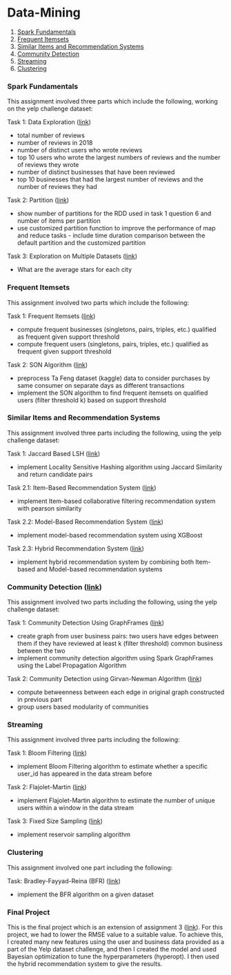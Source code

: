 # Data-Mining

1. [Spark Fundamentals](#spark-fundamentals-link)
2. [Frequent Itemsets](#frequent-itemsets-link)
3. [Similar Items and Recommendation Systems](#similar-items-and-recommendation-systems-link)
4. [Community Detection](#community-detection-link)
5. [Streaming](#streaming-link)
6. [Clustering](#clustering-link)

### Spark Fundamentals
This assignment involved three parts which include the following, working on the yelp challenge dataset:

Task 1: Data Exploration ([link](https://github.com/rohitpenumarti/Data-Mining/blob/master/hw1/task1.py))
 - total number of reviews
 - number of reviews in 2018
 - number of distinct users who wrote reviews
 - top 10 users who wrote the largest numbers of reviews and the number of reviews they wrote
 - number of distinct businesses that have been reviewed
 - top 10 businesses that had the largest number of reviews and the number of reviews they had

Task 2: Partition ([link](https://github.com/rohitpenumarti/Data-Mining/blob/master/hw1/task2.py))
 - show number of partitions for the RDD used in task 1 question 6 and number of items per partition
 - use customized partition function to improve the performance of map and reduce tasks - include time duration comparison between the default partition and the customized partition

Task 3: Exploration on Multiple Datasets ([link](https://github.com/rohitpenumarti/Data-Mining/blob/master/hw1/task3.py))
 - What are the average stars for each city

### Frequent Itemsets
This assignment involved two parts which include the following:

Task 1: Frequent Itemsets ([link](https://github.com/rohitpenumarti/Data-Mining/blob/master/hw2/task1.py))
 - compute frequent businesses (singletons, pairs, triples, etc.) qualified as frequent given support threshold
 - compute frequent users (singletons, pairs, triples, etc.) qualified as frequent given support threshold

Task 2: SON Algorithm ([link](https://github.com/rohitpenumarti/Data-Mining/blob/master/hw2/task2.py))
 - preprocess Ta Feng dataset (kaggle) data to consider purchases by same consumer on separate days as different transactions
 - implement the SON algorithm to find frequent itemsets on qualified users (filter threshold k) based on support threshold

### Similar Items and Recommendation Systems
This assignment involved three parts including the following, using the yelp challenge dataset:

Task 1: Jaccard Based LSH ([link](https://github.com/rohitpenumarti/Data-Mining/blob/master/hw3/task1.py))
 - implement Locality Sensitive Hashing algorithm using Jaccard Similarity and return candidate pairs

Task 2.1: Item-Based Recommendation System ([link](https://github.com/rohitpenumarti/Data-Mining/blob/master/hw3/task2_1.py))
 - implement Item-based collaborative filtering recommendation system with pearson similarity

Task 2.2: Model-Based Recommendation System ([link](https://github.com/rohitpenumarti/Data-Mining/blob/master/hw3/task2_2.py))
 - implement model-based recommendation system using XGBoost

Task 2.3: Hybrid Recommendation System ([link](https://github.com/rohitpenumarti/Data-Mining/blob/master/hw3/task2_3.py))
 - implement hybrid recommendation system by combining both Item-based and Model-based recommendation systems

### Community Detection ([link](https://github.com/rohitpenumarti/Advanced-Mathematical-Finance/blob/master/Homeworks/Homework%204/Penumarti.Rohit.HW4.ipynb))
This assignment involved two parts including the following, using the yelp challenge dataset:

Task 1: Community Detection Using GraphFrames ([link](https://github.com/rohitpenumarti/Data-Mining/blob/master/hw4/task1.py))
 - create graph from user business pairs: two users have edges between them if they have reviewed at least k (filter threshold) common business between the two
 - implement community detection algorithm using Spark GraphFrames using the Label Propagation Algorithm

Task 2: Community Detection using Girvan-Newman Algorithm ([link](https://github.com/rohitpenumarti/Data-Mining/blob/master/hw4/task2.py))
 - compute betweenness between each edge in original graph constructed in previous part
 - group users based modularity of communities

### Streaming
This assignment involved three parts including the following:

Task 1: Bloom Filtering ([link](https://github.com/rohitpenumarti/Data-Mining/blob/master/hw5/task1.py))
 - implement Bloom Filtering algorithm to estimate whether a specific user_id has appeared in the data stream before

Task 2: Flajolet-Martin ([link](https://github.com/rohitpenumarti/Data-Mining/blob/master/hw5/task2.py))
 - implement Flajolet-Martin algorithm to estimate the number of unique users within a window in the data stream

Task 3: Fixed Size Sampling ([link](https://github.com/rohitpenumarti/Data-Mining/blob/master/hw5/task3.py))
 - implement reservoir sampling algorithm

### Clustering
This assignment involved one part including the following:

Task: Bradley-Fayyad-Reina (BFR) ([link](https://github.com/rohitpenumarti/Data-Mining/blob/master/hw6/task.py))
 - implement the BFR algorithm on a given dataset

### Final Project
This is the final project which is an extension of assignment 3 ([link](https://github.com/rohitpenumarti/Data-Mining/tree/master/FinalProject)). For this project, we had to lower the RMSE value to a suitable value. To achieve this, I created many new features using the user and business data provided as a part of the Yelp dataset challenge, and then I created the model and used Bayesian optimization to tune the hyperparameters (hyperopt). I then used the hybrid recommendation system to give the results.

